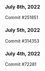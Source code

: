 ### July 8th, 2022

Commit #251851

### July 5th, 2022

Commit #314353


### July 4th, 2022

Commit #72281
